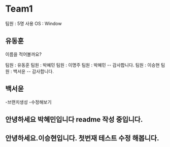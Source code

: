# Team1
팀원 : 5명
사용 OS : Window

## 유동훈
이름을 적어볼까요?

팀원 : 유동훈
팀원 : 박혜민
팀원 : 이명주
팀원 : 박혜민 -- 감사합니다.
팀원 : 이승현
팀원 : 백서윤 -- 감사합니다.



## 백서윤
-브랜치생성
-수정해보기

## 안녕하세요 박혜민입니다 readme 작성 중입니다.

## 안녕하세요.이승현입니다. 첫번재 테스트 수정 해봅니다.





